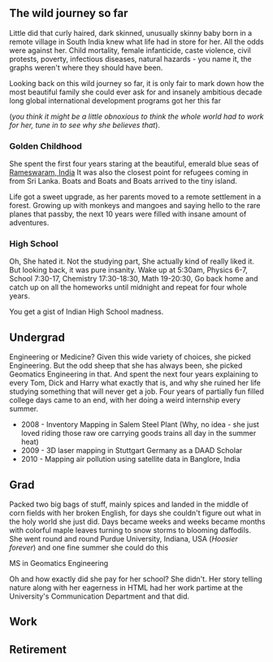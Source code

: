 ## The wild journey so far

Little did that curly haired, dark skinned, unusually skinny baby born in a remote village in South India knew what life had in store for her. All the odds were against her. Child mortality, female infanticide, caste violence, civil protests, poverty, infectious diseases, natural hazards - you name it, the graphs weren't where they should have been. 

Looking back on this wild journey so far, it is only fair to mark down how the most beautiful family she could ever ask for and insanely ambitious decade long global international development programs got her this far 

(_you think it might be a little obnoxious to think the whole world had to work for her, tune in to see why she believes that_). 

### Golden Childhood

She spent the first four years staring at the beautiful, emerald blue seas of [Rameswaram, India](https://goo.gl/maps/mUVw2cxbFnBCR3JYA)
It was also the closest point for refugees coming in from Sri Lanka. Boats and Boats and Boats arrived to the tiny island. 

Life got a sweet upgrade, as her parents moved to a remote settlement in a forest. Growing up with monkeys and mangoes and saying hello to the rare planes that passby, the next 10 years were filled with insane amount of adventures. 

### High School

Oh, She hated it. Not the studying part, She actually kind of really liked it. But looking back, it was pure insanity. 
Wake up at 5:30am, Physics 6-7, School 7:30-17, Chemistry 17:30-18:30, Math 19-20:30, Go back home and catch up on all the homeworks until midnight and repeat for four whole years. 

You get a gist of Indian High School madness. 

## Undergrad
Engineering or Medicine? 
Given this wide variety of choices, she picked Engineering. But the odd sheep that she has always been, she picked Geomatics Engineering in that. And spent the next four years explaining to every Tom, Dick and Harry what exactly that is, and why she ruined her life studying something that will never get a job. 
Four years of partially fun filled college days came to an end, with her doing a weird internship every summer.

- 2008 - Inventory Mapping in Salem Steel Plant (Why, no idea - she just loved riding those raw ore carrying goods trains all day in the summer heat)
- 2009 - 3D laser mapping in Stuttgart Germany as a DAAD Scholar
- 2010 - Mapping air pollution using satellite data in Banglore, India

## Grad
Packed two big bags of stuff, mainly spices and landed in the middle of corn fields with her broken English, for days she couldn't figure out what in the holy world she just did. Days became weeks and weeks became months with colorful maple leaves turning to snow storms to blooming daffodils. She went round and round Purdue University, Indiana, USA (_Hoosier forever_) and one fine summer she could do this 
<image>

MS in Geomatics Engineering

Oh and how exactly did she pay for her school? She didn't. Her story telling nature along with her eagerness in HTML had her work partime at the University's Communication Department and that did. 

## Work

## Retirement
